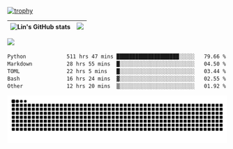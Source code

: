 [![trophy](https://github-profile-trophy.vercel.app/?username=ocss884&column=7)](https://github.com/ocss884)

| ![Lin's GitHub stats](https://github-readme-stats.vercel.app/api?username=ocss884&show_icons=true&hide_border=True&count_private=true) | ![](https://github-readme-streak-stats.herokuapp.com?user=ocss884&hide_border=true&date_format=M%20j%5B%2C%20Y%5D&ring=7EDDCF&fire=7EDDCF") |
| ------------------------------------------------------------ | ------------------------------------------------------------ |

![](https://komarev.com/ghpvc/?username=ocss884&color=brightgreen)

<!--START_SECTION:waka-->

```txt
Python             511 hrs 47 mins ████████████████████░░░░░   79.66 %
Markdown           28 hrs 55 mins  █░░░░░░░░░░░░░░░░░░░░░░░░   04.50 %
TOML               22 hrs 5 mins   █░░░░░░░░░░░░░░░░░░░░░░░░   03.44 %
Bash               16 hrs 24 mins  ▓░░░░░░░░░░░░░░░░░░░░░░░░   02.55 %
Other              12 hrs 20 mins  ▒░░░░░░░░░░░░░░░░░░░░░░░░   01.92 %
```

<!--END_SECTION:waka-->

<p align="center">
   <img src="https://github.com/ocss884/ocss884/blob/output/github-snake.svg" alt="snake">
</p>
